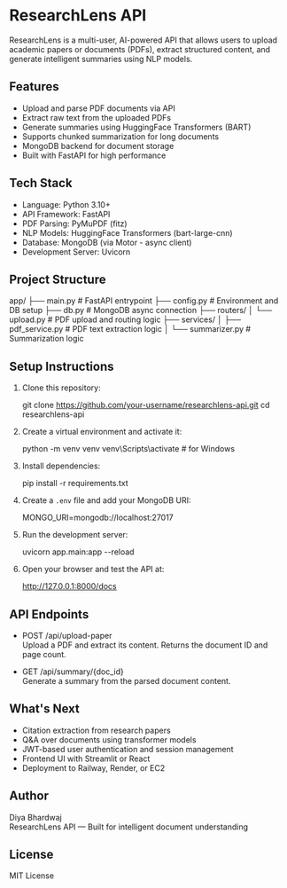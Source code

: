 # ResearchLens API

ResearchLens is a multi-user, AI-powered API that allows users to upload academic papers or documents (PDFs), extract structured content, and generate intelligent summaries using NLP models.

## Features

- Upload and parse PDF documents via API
- Extract raw text from the uploaded PDFs
- Generate summaries using HuggingFace Transformers (BART)
- Supports chunked summarization for long documents
- MongoDB backend for document storage
- Built with FastAPI for high performance

## Tech Stack

- Language: Python 3.10+
- API Framework: FastAPI
- PDF Parsing: PyMuPDF (fitz)
- NLP Models: HuggingFace Transformers (bart-large-cnn)
- Database: MongoDB (via Motor - async client)
- Development Server: Uvicorn

## Project Structure

app/
├── main.py             # FastAPI entrypoint
├── config.py           # Environment and DB setup
├── db.py               # MongoDB async connection
├── routers/
│   └── upload.py       # PDF upload and routing logic
├── services/
│   ├── pdf_service.py  # PDF text extraction logic
│   └── summarizer.py   # Summarization logic

## Setup Instructions

1. Clone this repository:

   git clone https://github.com/your-username/researchlens-api.git
   cd researchlens-api

2. Create a virtual environment and activate it:

   python -m venv venv
   venv\Scripts\activate   # for Windows

3. Install dependencies:

   pip install -r requirements.txt

4. Create a `.env` file and add your MongoDB URI:

   MONGO_URI=mongodb://localhost:27017

5. Run the development server:

   uvicorn app.main:app --reload

6. Open your browser and test the API at:

   http://127.0.0.1:8000/docs

## API Endpoints

- POST /api/upload-paper  
  Upload a PDF and extract its content. Returns the document ID and page count.

- GET /api/summary/{doc_id}  
  Generate a summary from the parsed document content.

## What's Next

- Citation extraction from research papers
- Q&A over documents using transformer models
- JWT-based user authentication and session management
- Frontend UI with Streamlit or React
- Deployment to Railway, Render, or EC2

## Author

Diya Bhardwaj  
ResearchLens API — Built for intelligent document understanding

## License

MIT License
